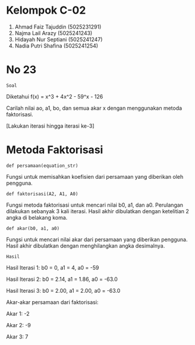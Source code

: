 # Kelompok C-02
1. Ahmad Faiz Tajuddin (5025231291)
2. Najma Lail Arazy (5025241243)
3. Hidayah Nur Septiani (5025241247)
4. Nadia Putri Shafina (5025241254)
# No 23
``Soal``

Diketahui f(x) = x^3 + 4x^2 - 59^x - 126

Carilah nilai ao, a1, bo, dan semua akar x dengan menggunakan metoda faktorisasi. 

[Lakukan iterasi hingga iterasi ke-3] 

# Metoda Faktorisasi 
`` def persamaan(equation_str) ``

Fungsi untuk memisahkan koefisien dari persamaan yang diberikan oleh pengguna.

`` def faktorisasi(A2, A1, A0) ``

Fungsi metoda faktorisasi untuk mencari nilai b0, a1, dan a0. Perulangan dilakukan sebanyak 3 kali iterasi. Hasil akhir dibulatkan dengan ketelitian 2 angka di belakang koma.

`` def akar(b0, a1, a0) ``

Fungsi untuk mencari nilai akar dari persamaan yang diberikan pengguna. Hasil akhir dibulatkan dengan menghilangkan angka desimalnya.

``Hasil``

Hasil Iterasi 1: b0 = 0, a1 = 4, a0 = -59

Hasil Iterasi 2: b0 = 2.14, a1 = 1.86, a0 = -63.0

Hasil Iterasi 3: b0 = 2.00, a1 = 2.00, a0 = -63.0

Akar-akar persamaan dari faktorisasi:

Akar 1: -2

Akar 2: -9

Akar 3: 7 
